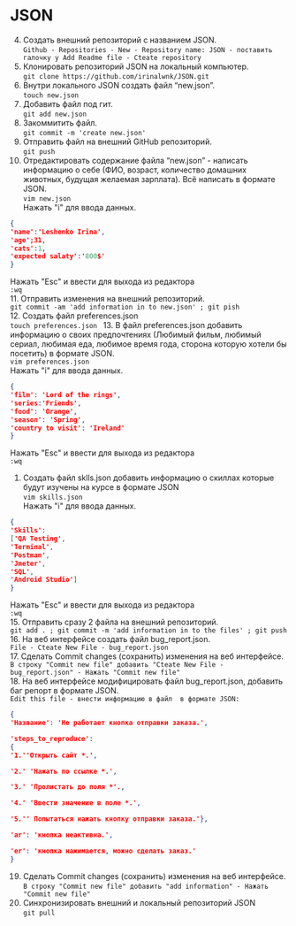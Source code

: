# JSON 
4. Создать внешний репозиторий c названием JSON.  
 `Github - Repositories - New - Repository name: JSON - поставить галочку у Add Readme file - Cteate repository`  
5. Клонировать репозиторий JSON на локальный компьютер.  
`git clone https://github.com/irinalwnk/JSON.git`  
6. Внутри локального JSON создать файл “new.json”.  
`touch new.json`
7. Добавить файл под гит.  
`git add new.json`
8. Закоммитить файл.  
`git commit -m 'create new.json'`
9. Отправить файл на внешний GitHub репозиторий.  
`git push`
10. Отредактировать содержание файла “new.json” - написать информацию о себе (ФИО, возраст, количество домашних животных, будущая желаемая зарплата). Всё написать в формате JSON.  
`vim new.json`  
Нажать "i" для ввода данных.  
```json  
{ 
'name':'Leshenko Irina',
'age';31,
'cats':1,
'expected salaty':'800$'
}
```
Нажать "Esc" и ввести для выхода из редактора  
	`:wq`  
11. Отправить изменения на внешний репозиторий.  
`git commit -am 'add information in to new.json' ; git pish`  
12. Создать файл preferences.json  
`touch preferences.json ` 
13. В файл preferences.json добавить информацию о своих предпочтениях (Любимый фильм, любимый сериал, любимая еда, любимое время года, сторона которую хотели бы посетить) в формате JSON.  
`vim preferences.json`  
Нажать "i" для ввода данных.   
```json
{
'film': 'Lord of the rings',
'series:'Friends',
'food': 'Orange',
'season': 'Spring',
'country to visit': 'Ireland'
} 
``` 
Нажать "Esc" и ввести для выхода из редактора   
	`:wq`  
1.  Создать файл sklls.json добавить информацию о скиллах которые будут изучены на курсе в формате JSON  
`vim skills.json`  
Нажать "i" для ввода данных.   
```json  
{
'Skills':
['QA Testing',
'Terminal',
'Postman',
'Jmeter',
'SQL',
'Android Studio']
}
```
Нажать "Esc" и ввести для выхода из редактора  
	`:wq`  
15.  Отправить сразу 2 файла на внешний репозиторий.  
`git add . ; git commit -m 'add information in to the files' ; git push`  
16. На веб интерфейсе создать файл bug_report.json.  
`File - Cteate New File - bug_report.json`  
17. Сделать Commit changes (сохранить) изменения на веб интерфейсе.  
`В строку "Commit new file" добавить "Cteate New File - bug_report.json" - Нажать "Commit new file"`  
 18. На веб интерфейсе модифицировать файл bug_report.json, добавить баг репорт в формате JSON.  
`Edit this file - внести информацию в файл  в формате JSON:`
```json
{
'Название': 'Не работает кнопка отправки заказа.',

'steps_to_reproduce':  
{
'1.''Открыть сайт *.',

'2.' 'Нажать по ссылке *.',

'3.' 'Пролистать до поля *'.,

'4.' 'Ввести значение в поле *.',

'5.'' Попытаться нажать кнопку отправки заказа.'},

'ar': 'кнопка неактивна.',

'er': 'кнопка нажимается, можно сделать заказ.'
} 

```
19. Сделать Commit changes (сохранить) изменения на веб интерфейсе.  
`В строку "Commit new file" добавить "add information" - Нажать "Commit new file"`  
20. Синхронизировать внешний и локальный репозиторий JSON  
`git pull`
